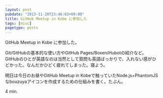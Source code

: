 ```yaml
---
layout: post
pubdate: "2013-11-20T23:46:03+09:00"
title: GitHub Meetup in Kobe に参加した
tags: [misc]
pagetype: posts
---
```

GitHub Meetup in Kobe に参加した。

Git/GitHubの基本的な使い方やGitHub Pages/Boxen/Hubotの紹介など。GitHubのひとが英語なのは当然として質問も英語ばっかりで、入れない感がひどかった。なんだかひどく疲れてしまった。寝よう。

明日は今日のお昼やGitHub Meetup in Kobeで触っていたNode.js+PhantomJSなbouzuyaアイコンを作成するための仕組みを書く。たぶん。

4 min.

